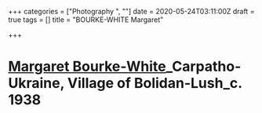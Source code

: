 +++
categories = ["Photography ", ""]
date = 2020-05-24T03:11:00Z
draft = true
tags = []
title = "BOURKE-WHITE Margaret"

+++
# [**Margaret Bourke-White**](https://www.moma.org/artists/712)_Carpatho-Ukraine, Village of Bolidan-Lush_c. 1938